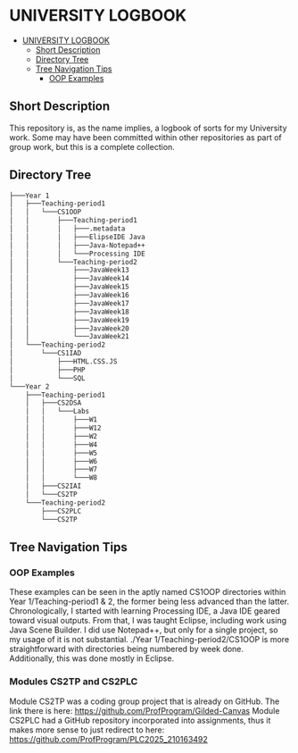 # UNIVERSITY LOGBOOK
- [UNIVERSITY LOGBOOK](#university-logbook)
  * [Short Description](#short-description)
  * [Directory Tree](#directory-tree)
  * [Tree Navigation Tips](#tree-navigation-tips)
    + [OOP Examples](#oop-examples)
## Short Description
This repository is, as the name implies, a logbook of sorts for my University work. Some may have been committed within other repositories as part of group work, but this is a complete collection.
## Directory Tree
```bash
├───Year 1
│   ├───Teaching-period1
│   │   └───CS1OOP
│   │       ├───Teaching-period1
│   │       │   ├───.metadata
│   │       │   ├───ElipseIDE Java
│   │       │   ├───Java-Notepad++
│   │       │   └───Processing IDE
│   │       └───Teaching-period2
│   │           ├───JavaWeek13
│   │           ├───JavaWeek14
│   │           ├───JavaWeek15
│   │           ├───JavaWeek16
│   │           ├───JavaWeek17
│   │           ├───JavaWeek18
│   │           ├───JavaWeek19
│   │           ├───JavaWeek20
│   │           └───JavaWeek21
│   └───Teaching-period2
│       └───CS1IAD
│           ├───HTML.CSS.JS
│           ├───PHP
│           └───SQL
└───Year 2
    ├───Teaching-period1
    │   ├───CS2DSA
    │   │   └───Labs
    │   │       ├───W1
    │   │       ├───W12
    │   │       ├───W2
    │   │       ├───W4
    │   │       ├───W5
    │   │       ├───W6
    │   │       ├───W7
    │   │       └───W8
    │   ├───CS2IAI
    │   └───CS2TP
    └───Teaching-period2
        ├───CS2PLC
        └───CS2TP
```
## Tree Navigation Tips
### OOP Examples
These examples can be seen in the aptly named CS1OOP directories within Year 1/Teaching-period1 & 2, the former being less advanced than the latter.
Chronologically, I started with learning Processing IDE, a Java IDE geared toward visual outputs.
From that, I was taught Eclipse, including work using Java Scene Builder.
I did use Notepad++, but only for a single project, so my usage of it is not substantial.
./Year 1/Teaching-period2/CS1OOP is more straightforward with directories being numbered by week done. Additionally, this was done mostly in Eclipse.
### Modules CS2TP and CS2PLC
Module CS2TP was a coding group project that is already on GitHub.
The link there is here: <a name="CS2TP-link" href="https://github.com/ProfProgram/Gilded-Canvas">https://github.com/ProfProgram/Gilded-Canvas</a>
Module CS2PLC had a GitHub repository incorporated into assignments, thus it makes more sense to just redirect to here: <a name="CS2PLC-link" href="https://github.com/ProfProgram/PLC2025_210163492">https://github.com/ProfProgram/PLC2025_210163492</a>